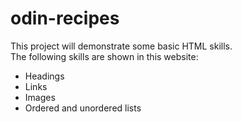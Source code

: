 # odin-recipes

This project will demonstrate some basic HTML skills.  
The following skills are shown in this website:
- Headings
- Links
- Images
- Ordered and unordered lists
